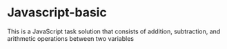 # Javascript-basic

This is a JavaScript task solution that consists of addition, subtraction, and arithmetic operations between two variables
